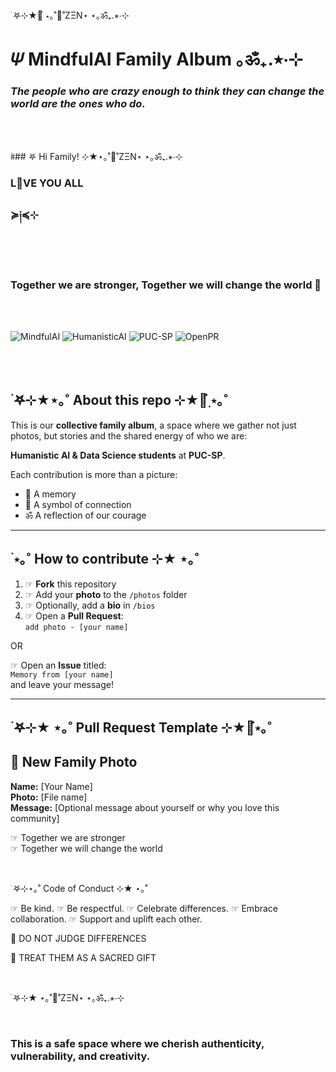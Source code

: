 <br>

࣪ 𖤐⊹★🔭๋ ⋆｡˚🪷˚ZΞΝ⋆ ⋆｡ॐ₊.⭒⋅⊹  

# 𝛹 **MindfulAI Family Album** ｡ॐ₊.⭒⋅⊹  
### *The people who are crazy enough to think they can change the world are the ones who do.*  

<br><br>

#࣪##  𖤐 Hi Family! ⊹★⋆｡˚🪷˚ZΞΝ⋆ ⋆｡ॐ₊.⭒⋅⊹

### L💙VE YOU ALL

### ≽༏≼⊹


<br><br>
  
###   **Together we are stronger**,  **Together we will change the world**  💙

<br><br>

![MindfulAI](https://img.shields.io/badge/MindfulAI-𖤐⊹★🔭๋࣭⋆｡˚🪷˚ZΞΝ⋆-brightgreen)  ![HumanisticAI](https://img.shields.io/badge/Humanistic_AI-⋆｡ॐ₊.⭒⋅⊹-blueviolet)  ![PUC-SP](https://img.shields.io/badge/PUC--SP-☞≽༏≼⊹-lightgrey)  ![OpenPR](https://img.shields.io/badge/Open-Pull_Request-blue) 

<br><br>

## ࣪ 𖤐⊹★⋆｡˚ About this repo ⊹★🔭๋࣭ ⋆｡˚  

This is our **collective family album**, a space where we gather not just photos, but stories and the shared energy of who we are:  

**Humanistic AI & Data Science students** at **PUC-SP**.  

Each contribution is more than a picture:  
- 🪷 A memory  
- 🔭 A symbol of connection  
- ॐ A reflection of our courage  

---

## ࣪  ⋆｡˚ How to contribute ⊹★ ⋆｡˚  

1. ☞ **Fork** this repository  
2. ☞ Add your **photo** to the `/photos` folder  
3. ☞ Optionally, add a **bio** in `/bios`  
4. ☞ Open a **Pull Request**:  
   `add photo - [your name]`  

OR  

☞ Open an **Issue** titled:  
`Memory from [your name]`  
and leave your message!  

---

## ࣪ 𖤐⊹★ ⋆｡˚ Pull Request Template ⊹★🔭๋⋆｡˚  

## 📸 New Family Photo

**Name:** [Your Name]  
**Photo:** [File name]  
**Message:** [Optional message about yourself or why you love this community]

☞ Together we are stronger  
☞ Together we will change the world

<br>

࣪ 𖤐⊹⋆｡˚ Code of Conduct ⊹★ ⋆｡˚

☞ Be kind.
☞ Be respectful.
☞ Celebrate differences.
☞ Embrace collaboration.
☞ Support and uplift each other.

🚨 DO NOT JUDGE DIFFERENCES

🌿 TREAT THEM AS A SACRED GIFT

<br>

࣪ 𖤐⊹★ ⋆｡˚🪷˚ZΞΝ⋆ ⋆｡ॐ₊.⭒⋅⊹

<br>

### This is a safe space where we cherish authenticity, vulnerability, and creativity.

<br>



